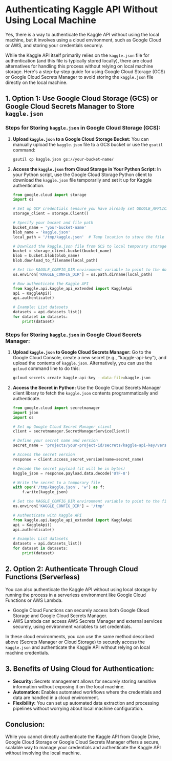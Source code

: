 # Authenticating Kaggle API Without Using Local Machine

Yes, there is a way to authenticate the Kaggle API without using the local machine, but it involves using a cloud environment, such as Google Cloud or AWS, and storing your credentials securely.

While the Kaggle API itself primarily relies on the `kaggle.json` file for authentication (and this file is typically stored locally), there are cloud alternatives for handling this process without relying on local machine storage. Here's a step-by-step guide for using Google Cloud Storage (GCS) or Google Cloud Secrets Manager to avoid storing the `kaggle.json` file directly on the local machine.

## 1. Option 1: Use Google Cloud Storage (GCS) or Google Cloud Secrets Manager to Store `kaggle.json`

### Steps for Storing `kaggle.json` in Google Cloud Storage (GCS):

1.  **Upload `kaggle.json` to a Google Cloud Storage Bucket:**
    You can manually upload the `kaggle.json` file to a GCS bucket or use the `gsutil` command:
    ```bash
    gsutil cp kaggle.json gs://your-bucket-name/
    ```

2.  **Access the `kaggle.json` from Cloud Storage in Your Python Script:**
    In your Python script, use the Google Cloud Storage Python client to download the `kaggle.json` file temporarily and set it up for Kaggle authentication.

    ```python
    from google.cloud import storage
    import os

    # Set up GCP credentials (ensure you have already set GOOGLE_APPLICATION_CREDENTIALS)
    storage_client = storage.Client()

    # Specify your bucket and file path
    bucket_name = 'your-bucket-name'
    blob_name = 'kaggle.json'
    local_path = '/tmp/kaggle.json'  # Temp location to store the file temporarily

    # Download the kaggle.json file from GCS to local temporary storage
    bucket = storage_client.bucket(bucket_name)
    blob = bucket.blob(blob_name)
    blob.download_to_filename(local_path)

    # Set the KAGGLE_CONFIG_DIR environment variable to point to the downloaded file
    os.environ['KAGGLE_CONFIG_DIR'] = os.path.dirname(local_path)

    # Now authenticate the Kaggle API
    from kaggle.api.kaggle_api_extended import KaggleApi
    api = KaggleApi()
    api.authenticate()

    # Example: List datasets
    datasets = api.datasets_list()
    for dataset in datasets:
        print(dataset)
    ```

### Steps for Storing `kaggle.json` in Google Cloud Secrets Manager:

1.  **Upload `kaggle.json` to Google Cloud Secrets Manager:**
    Go to the Google Cloud Console, create a new secret (e.g., "kaggle-api-key"), and upload the contents of `kaggle.json`. Alternatively, you can use the `gcloud` command line to do this:
    ```bash
    gcloud secrets create kaggle-api-key --data-file=kaggle.json
    ```

2.  **Access the Secret in Python:**
    Use the Google Cloud Secrets Manager client library to fetch the `kaggle.json` contents programmatically and authenticate.
    ```python
    from google.cloud import secretmanager
    import json
    import os

    # Set up Google Cloud Secret Manager client
    client = secretmanager.SecretManagerServiceClient()

    # Define your secret name and version
    secret_name = 'projects/your-project-id/secrets/kaggle-api-key/versions/latest'

    # Access the secret version
    response = client.access_secret_version(name=secret_name)

    # Decode the secret payload (it will be in bytes)
    kaggle_json = response.payload.data.decode('UTF-8')

    # Write the secret to a temporary file
    with open('/tmp/kaggle.json', 'w') as f:
        f.write(kaggle_json)

    # Set the KAGGLE_CONFIG_DIR environment variable to point to the file location
    os.environ['KAGGLE_CONFIG_DIR'] = '/tmp'

    # Authenticate with Kaggle API
    from kaggle.api.kaggle_api_extended import KaggleApi
    api = KaggleApi()
    api.authenticate()

    # Example: List datasets
    datasets = api.datasets_list()
    for dataset in datasets:
        print(dataset)
    ```

## 2. Option 2: Authenticate Through Cloud Functions (Serverless)

You can also authenticate the Kaggle API without using local storage by running the process in a serverless environment like Google Cloud Functions or AWS Lambda.

*   Google Cloud Functions can securely access both Google Cloud Storage and Google Cloud Secrets Manager.
*   AWS Lambda can access AWS Secrets Manager and external services securely, using environment variables to set credentials.

In these cloud environments, you can use the same method described above (Secrets Manager or Cloud Storage) to securely access the `kaggle.json` and authenticate the Kaggle API without relying on local machine credentials.

## 3. Benefits of Using Cloud for Authentication:

*   **Security:** Secrets management allows for securely storing sensitive information without exposing it on the local machine.
*   **Automation:** Enables automated workflows where the credentials and data are handled in a cloud environment.
*   **Flexibility:** You can set up automated data extraction and processing pipelines without worrying about local machine configuration.

## Conclusion:

While you cannot directly authenticate the Kaggle API from Google Drive, Google Cloud Storage or Google Cloud Secrets Manager offers a secure, scalable way to manage your credentials and authenticate the Kaggle API without involving the local machine.
